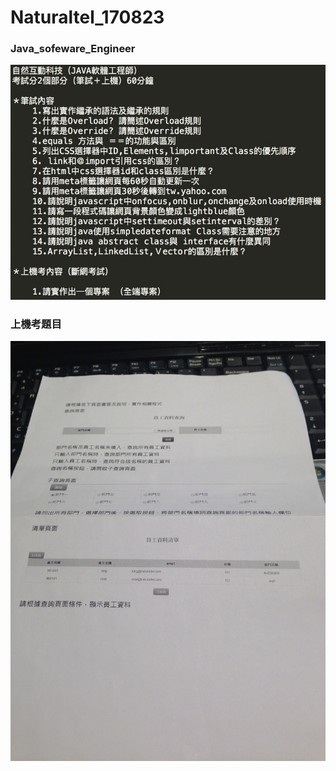 # Naturaltel_170823

### Java_sofeware_Engineer

![alt text](https://github.com/wlo1227686/InterView/blob/master/Naturaltel_170823/img/img01.jpg)<br>
### 上機考題目
![alt text](https://github.com/wlo1227686/InterView/blob/master/Naturaltel_170823/img/img02.jpg)<br>
